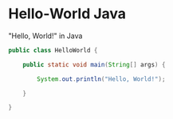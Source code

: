 # Hello-World Java
 "Hello, World!" in Java
```java
public class HelloWorld {

    public static void main(String[] args) {

        System.out.println("Hello, World!");

    }

}
```
